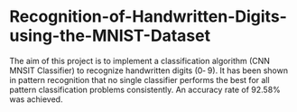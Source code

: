 # Recognition-of-Handwritten-Digits-using-the-MNIST-Dataset
The aim of this project is to implement a classification algorithm (CNN MNSIT Classifier) to recognize handwritten digits (0‐ 9). It has been shown in pattern recognition that no single classifier performs the best for all pattern classification problems consistently. An accuracy rate of 92.58% was achieved.
